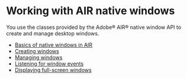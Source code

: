 # Working with AIR native windows

You use the classes provided by the Adobe® AIR® native window API to create and
manage desktop windows.

- [Basics of native windows in AIR](./basics-of-native-windows-in-air.md)
- [Creating windows](./creating-windows.md)
- [Managing windows](./managing-windows.md)
- [Listening for window events](./listening-for-window-events.md)
- [Displaying full-screen windows](./displaying-full-screen-windows.md)
